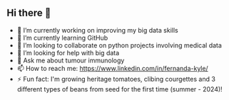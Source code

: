 ## Hi there 👋

- 🔭 I’m currently working on improving my big data skills
- 🌱 I’m currently learning GitHub
- 👯 I’m looking to collaborate on python projects involving medical data
- 🤔 I’m looking for help with big data
- 💬 Ask me about tumour immunology
- 📫 How to reach me: https://www.linkedin.com/in/fernanda-kyle/
- ⚡ Fun fact: I'm growing heritage tomatoes, clibing courgettes and 3 different types of beans from seed for the first time (summer - 2024)!

